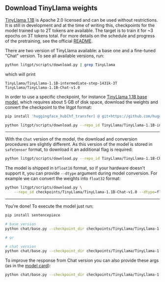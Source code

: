## Download TinyLlama weights

[TinyLlama 1.1B](https://github.com/jzhang38/TinyLlama/) is Apache 2.0 licensed and can be used without restrictions.
It is still in development and at the time of writing this, checkpoints for the model trained up to 2T tokens are available.
The target is to train it for ~3 epochs on 3T tokens total. For more details on the schedule and progress of the pretraining, see the official [README](https://github.com/jzhang38/TinyLlama/tree/main).

There are two version of TinyLlama available: a base one and a fine-tuned "Chat" version.
To see all available versions, run:

```bash
python litgpt/scripts/download.py | grep TinyLlama
```

which will print

```text
TinyLlama/TinyLlama-1.1B-intermediate-step-1431k-3T
TinyLlama/TinyLlama-1.1B-Chat-v1.0
```

In order to use a specific checkpoint, for instance [TinyLlama 1.1B base model](https://huggingface.co/TinyLlama/TinyLlama-1.1B-intermediate-step-1431k-3T), which requires about 5 GB of disk space, download the weights and convert the checkpoint to the litgpt format:

```bash
pip install 'huggingface_hub[hf_transfer] @ git+https://github.com/huggingface/huggingface_hub'

python litgpt/scripts/download.py --repo_id TinyLlama/TinyLlama-1.1B-intermediate-step-1431k-3T
```

-----

With the `Chat` version of the model, the download and conversion procedures are slightly different.
As this version of the model is stored in `safetensor` format, to download it an additional flag is required:

```bash
python litgpt/scripts/download.py --repo_id TinyLlama/TinyLlama-1.1B-Chat-v1.0
```

The model is shipped in `bfloat16` format, so if your hardware doesn't support it, you can provide `--dtype` argument during model conversion. For example we can convert the weights into `float32` format:

```bash
python litgpt/scripts/download.py \
    --repo_id checkpoints/TinyLlama/TinyLlama-1.1B-Chat-v1.0 --dtype=float32
```

-----

You're done! To execute the model just run:

```bash
pip install sentencepiece

# base version
python chat/base.py --checkpoint_dir checkpoints/TinyLlama/TinyLlama-1.1B-intermediate-step-1431k-3T

# or

# chat version
python chat/base.py --checkpoint_dir checkpoints/TinyLlama/TinyLlama-1.1B-Chat-v1.0
```

To improve the response from Chat version you can also provide these args (as in the [model card](https://huggingface.co/TinyLlama/TinyLlama-1.1B-Chat-v1.0)):

```bash
python chat/base.py --checkpoint_dir checkpoints/TinyLlama/TinyLlama-1.1B-Chat-v1.0 --top_k=50 --temperature=0.7
```
